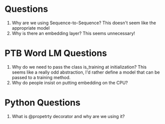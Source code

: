 # Questions
1.  Why are we using Sequence-to-Sequence? This doesn't seem like the appropriate model
2.  Why is there an embedding layer? This seems unnecessary!


# PTB Word LM Questions
1.  Why do we need to pass the class is_training at initialization? This seems like a really odd abstraction, I'd rather define a model that can be passed to a training method.
2.  Why do people insist on putting embedding on the CPU?

# Python Questions
1.  What is @propetrty decorator and why are we using it?